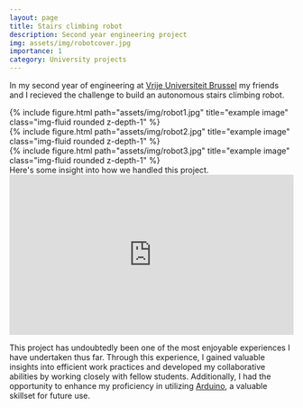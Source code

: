 ```yaml
---
layout: page
title: Stairs climbing robot
description: Second year engineering project
img: assets/img/robotcover.jpg
importance: 1
category: University projects
---
```

In my second year of engineering at [Vrije Universiteit Brussel](https://www.vub.be/nl) my friends and I recieved the challenge to build an autonomous stairs climbing robot. 
<div class="row">
    <div class="col-sm mt-3 mt-md-0">
        {% include figure.html path="assets/img/robot1.jpg" title="example image" class="img-fluid rounded z-depth-1" %}
    </div>
    <div class="col-sm mt-3 mt-md-0">
        {% include figure.html path="assets/img/robot2.jpg" title="example image" class="img-fluid rounded z-depth-1" %}
    </div>
    <div class="col-sm mt-3 mt-md-0">
        {% include figure.html path="assets/img/robot3.jpg" title="example image" class="img-fluid rounded z-depth-1" %}
    </div>
</div>
<div class="caption">

</div>
Here's some insight into how we handled this project. 
<div class="row">
    <div class="container" id="yt-frame">
  <iframe class="responsive-iframe" src="https://www.youtube.com/embed/eLEpXuifAUI" title="YouTube video player" align="middle" frameborder="0" allow="accelerometer; autoplay; clipboard-write; encrypted-media; gyroscope; picture-in-picture; web-share" allowfullscreen id="test"></iframe>
</div>
<style>
  #yt-frame {
    position: relative;
    width: 100%;
    padding-top: 56.25%;
  }
  #yt-frame>iframe {
    position: absolute;
    top: 0;
    left: 0;
    width: 100%;
    height: 100%;
  }
</style>

</div>
<div class="caption">

</div>

This project has undoubtedly been one of the most enjoyable experiences I have undertaken thus far. Through this experience, I gained valuable insights into efficient work practices and developed my collaborative abilities by working closely with fellow students. Additionally, I had the opportunity to enhance my proficiency in utilizing [Arduino](https://www.arduino.cc/), a valuable skillset for future use.
